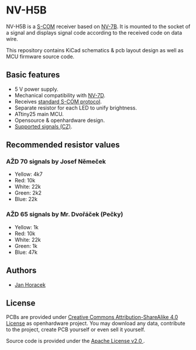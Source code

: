 NV-H5B
======

NV-H5B is a [S-COM](https://www.mtb-model.com/elektro/s-com.htm) receiver based
on [NV-7B](https://www.mtb-model.com/elektro/s-com-nav.htm). It is mounted
to the socket of a signal and displays signal code according to the received code
on data wire.

This repository contains KiCad schematics & pcb layout design as well as MCU
firmware source code.

## Basic features

 * 5 V power supply.
 * Mechanical compatibility with [NV-7D](https://www.mtb-model.com/elektro/s-com-nav.htm).
 * Receives [standard S-COM protocol](https://www.mtb-model.com/elektro/s-com.htm).
 * Separate resistor for each LED to unify brightness.
 * ATtiny25 main MCU.
 * Opensource & openhardware design.
 * [Supported signals (CZ)](signals.md).

## Recommended resistor values

### AŽD 70 signals by Josef Němeček

* Yellow: 4k7
* Red: 10k
* White: 22k
* Green: 2k2
* Blue: 22k

### AŽD 65 signals by Mr. Dvořáček (Pečky)

* Yellow: 1k
* Red: 10k
* White: 22k
* Green: 1k
* Blue: 47k

## Authors

 * [Jan Horacek](mailto:jan.horacek@kmz-brno.cz)

## License

PCBs are provided under [Creative Commons Attribution-ShareAlike 4.0
License](https://creativecommons.org/licenses/by-sa/4.0/) as openhardware
project. You may download any data, contribute to the project, create PCB
yourself or even sell it yourself.

Source code is provided under the [Apache License v2.0
](https://www.apache.org/licenses/LICENSE-2.0).

